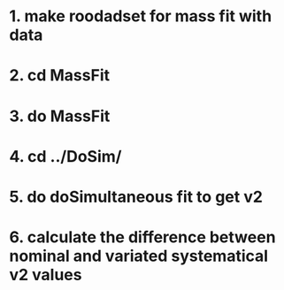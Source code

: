 # 1. make roodadset for mass fit with data
# 2. cd MassFit
# 3. do MassFit
# 4. cd ../DoSim/
# 5. do doSimultaneous fit to get v2
# 6. calculate the difference between nominal and variated systematical v2 values 
